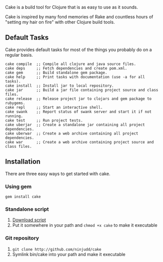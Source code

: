 Cake is a build tool for Clojure that is as easy to use as it sounds.

Cake is inspired by many fond memories of Rake and countless hours of "setting my
hair on fire" with other Clojure build tools.

## Default Tasks

Cake provides default tasks for most of the things you probably do on a regular basis.

    cake compile  ;; Compile all clojure and java source files.
    cake deps     ;; Fetch dependencies and create pom.xml.
    cake gem      ;; Build standalone gem package.
    cake help     ;; Print tasks with documentation (use -a for all tasks).
    cake install  ;; Install jar to local repository.
    cake jar      ;; Build a jar file containing project source and class files.
    cake release  ;; Release project jar to clojars and gem package to rubygems.
    cake repl     ;; Start an interactive shell.
    cake swank    ;; Report status of swank server and start it if not running.
    cake test     ;; Run project tests.
    cake uberjar  ;; Create a standalone jar containing all project dependencies.
    cake uberwar  ;; Create a web archive containing all project dependencies.
    cake war      ;; Create a web archive containing project source and class files.

## Installation

There are three easy ways to get started with cake.

### Using gem

    gem install cake

### Standalone script

1. [Download script](https://github.com/ninjudd/cake/raw/master/bin/cake)
2. Put it somewhere in your path and `chmod +x cake` to make it executable

### Git repository

1. `git clone http://github.com/ninjudd/cake`
2. Symlink bin/cake into your path and make it executable